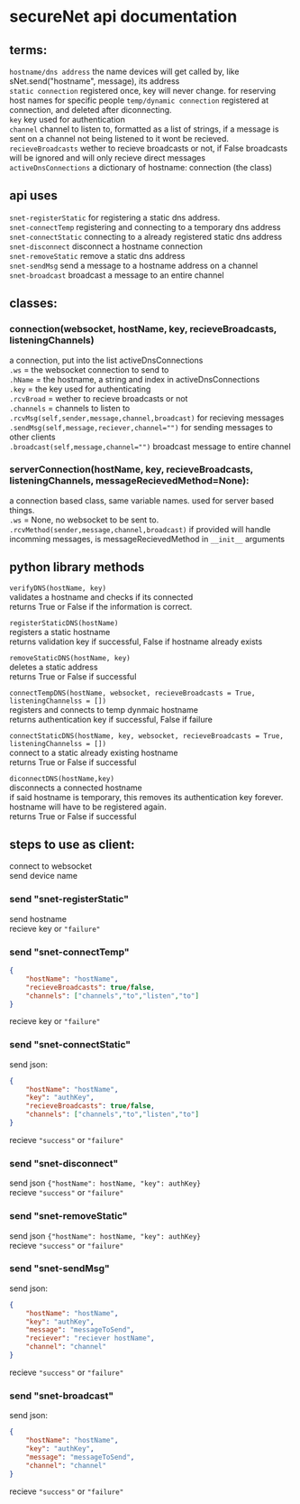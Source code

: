 # secureNet api documentation

## terms:
`hostname/dns address` the name devices will get called by, like sNet.send("hostname", message), its address<br />
`static connection` registered once, key will never change. for reserving host names for specific people
`temp/dynamic connection` registered at connection, and deleted after diconnecting.<br />
`key` key used for authentication<br />
`channel` channel to listen to, formatted as a list of strings, if a message is sent on a channel not being listened to it wont be recieved.<br />
`recieveBroadcasts` wether to recieve broadcasts or not, if False broadcasts will be ignored and will only recieve direct messages<br />
`activeDnsConnections` a dictionary of hostname: connection (the class)

## api uses
`snet-registerStatic` for registering a static dns address.<br />
`snet-connectTemp` registering and connecting to a temporary dns address<br />
`snet-connectStatic` connecting to a already registered static dns address<br />
`snet-disconnect` disconnect a hostname connection<br />
`snet-removeStatic` remove a static dns address<br />
`snet-sendMsg` send a message to a hostname address on a channel<br />
`snet-broadcast` broadcast a message to an entire channel

## classes:
### connection(websocket, hostName, key, recieveBroadcasts, listeningChannels)
a connection, put into the list activeDnsConnections<br />
`.ws` = the websocket connection to send to<br />
`.hName` = the hostname, a string and index in activeDnsConnections<br />
`.key` = the key used for authenticating<br />
`.rcvBroad` = wether to recieve broadcasts or not<br />
`.channels` = channels to listen to<br />
`.rcvMsg(self,sender,message,channel,broadcast)` for recieving messages<br />
`.sendMsg(self,message,reciever,channel="")` for sending messages to other clients<br />
`.broadcast(self,message,channel="")` broadcast message to entire channel

### serverConnection(hostName, key, recieveBroadcasts, listeningChannels, messageRecievedMethod=None):
a connection based class, same variable names. used for server based things.<br />
`.ws` = None, no websocket to be sent to.<br />
`.rcvMethod(sender,message,channel,broadcast)` if provided will handle incomming messages, is messageRecievedMethod in `__init__` arguments

## python library methods
`verifyDNS(hostName, key)`<br />
validates a hostname and checks if its connected<br />
returns True or False if the information is correct.

`registerStaticDNS(hostName)`<br />
    registers a static hostname<br />
    returns validation key if successful, False if hostname already exists

`removeStaticDNS(hostName, key)`<br />
    deletes a static address<br />
    returns True or False if successful

`connectTempDNS(hostName, websocket, recieveBroadcasts = True, listeningChannelss = [])`<br />
    registers and connects to temp dynmaic hostname<br />
    returns authentication key if successful, False if failure

`connectStaticDNS(hostName, key, websocket, recieveBroadcasts = True, listeningChannelss = [])`<br />
    connect to a static already existing hostname<br />
    returns True or False if successful

`diconnectDNS(hostName,key)`<br />
    disconnects a connected hostname<br />
    if said hostname is temporary, this removes its authentication key forever. hostname will have to be registered again.<br />
    returns True or False if successful


## steps to use as client:
connect to websocket<br />
send device name
### send "snet-registerStatic"
send hostname<br />
recieve key or `"failure"`
### send "snet-connectTemp"
```json
{
    "hostName": "hostName",
    "recieveBroadcasts": true/false,
    "channels": ["channels","to","listen","to"]
}
```
recieve key or `"failure"`
### send "snet-connectStatic"
send json:
```json
{
    "hostName": "hostName",
    "key": "authKey",
    "recieveBroadcasts": true/false,
    "channels": ["channels","to","listen","to"]
}
```
recieve `"success"` or `"failure"`
### send "snet-disconnect"
send json `{"hostName": hostName, "key": authKey}`<br />
recieve `"success"` or `"failure"`
### send "snet-removeStatic"
send json `{"hostName": hostName, "key": authKey}`<br />
recieve `"success"` or `"failure"`
### send "snet-sendMsg"
send json:
```json
{
    "hostName": "hostName",
    "key": "authKey",
    "message": "messageToSend",
    "reciever": "reciever hostName",
    "channel": "channel"
}
```
recieve `"success"` or `"failure"`
### send "snet-broadcast"
send json:
```json
{
    "hostName": "hostName",
    "key": "authKey",
    "message": "messageToSend",
    "channel": "channel"
}
```
recieve `"success"` or `"failure"`